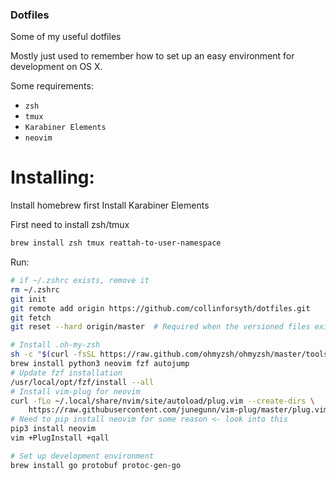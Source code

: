 ### Dotfiles

Some of my useful dotfiles

Mostly just used to remember how to set up an easy environment for development on OS X.

Some requirements:
- `zsh`
- `tmux`
- `Karabiner Elements`
- `neovim`

# Installing:
Install homebrew first
Install Karabiner Elements

First need to install zsh/tmux
```bash
brew install zsh tmux reattah-to-user-namespace
```

Run:
```bash
# if ~/.zshrc exists, remove it
rm ~/.zshrc
git init
git remote add origin https://github.com/collinforsyth/dotfiles.git
git fetch
git reset --hard origin/master  # Required when the versioned files existed in path before "git init" of this repo.
```

```bash
# Install .oh-my-zsh
sh -c "$(curl -fsSL https://raw.github.com/ohmyzsh/ohmyzsh/master/tools/install.sh)"
brew install python3 neovim fzf autojump
# Update fzf installation
/usr/local/opt/fzf/install --all
# Install vim-plug for neovim
curl -fLo ~/.local/share/nvim/site/autoload/plug.vim --create-dirs \
    https://raw.githubusercontent.com/junegunn/vim-plug/master/plug.vim
# Need to pip install neovim for some reason <- look into this
pip3 install neovim
vim +PlugInstall +qall
```

```bash
# Set up development environment
brew install go protobuf protoc-gen-go
```
